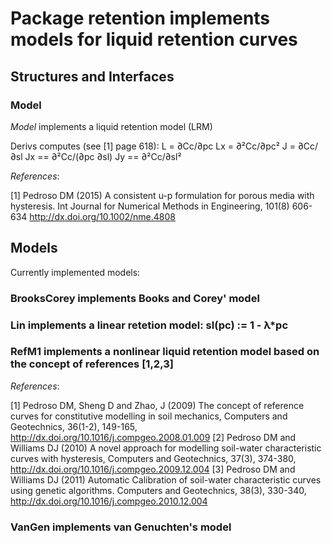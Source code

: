 # Package retention implements models for liquid retention curves

## Structures and Interfaces

### Model

*Model* implements a liquid retention model (LRM)

Derivs computes (see [1] page 618):
  L  = ∂Cc/∂pc
  Lx = ∂²Cc/∂pc²
  J  = ∂Cc/∂sl
  Jx == ∂²Cc/(∂pc ∂sl)
  Jy == ∂²Cc/∂sl²

*References*:

[1] Pedroso DM (2015) A consistent u-p formulation for porous media with hysteresis.
   Int Journal for Numerical Methods in Engineering, 101(8) 606-634
   http://dx.doi.org/10.1002/nme.4808


## Models

Currently implemented models:


### BrooksCorey implements Books and Corey' model


### Lin implements a linear retetion model: sl(pc) := 1 - λ*pc


### RefM1 implements a nonlinear liquid retention model based on the concept of references [1,2,3]

*References*:

[1] Pedroso DM, Sheng D and Zhao, J (2009) The concept of reference curves for constitutive
    modelling in soil mechanics, Computers and Geotechnics, 36(1-2), 149-165,
    http://dx.doi.org/10.1016/j.compgeo.2008.01.009
[2] Pedroso DM and Williams DJ (2010) A novel approach for modelling soil-water
    characteristic curves with hysteresis, Computers and Geotechnics, 37(3), 374-380,
    http://dx.doi.org/10.1016/j.compgeo.2009.12.004
[3] Pedroso DM and Williams DJ (2011) Automatic Calibration of soil-water characteristic
    curves using genetic algorithms. Computers and Geotechnics, 38(3), 330-340,
    http://dx.doi.org/10.1016/j.compgeo.2010.12.004

### VanGen implements van Genuchten's model
